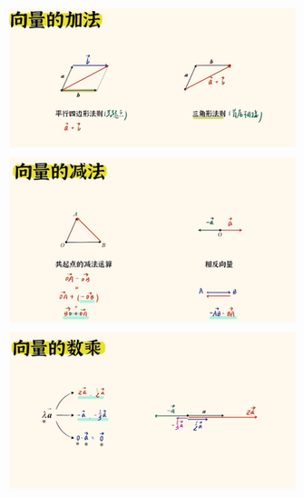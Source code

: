 ![image-20250512223206801](.\向量.assets\image-20250512223206801.png)

![image-20250512223845134](.\向量.assets\image-20250512223845134.png)

![image-20250512224144541](.\向量.assets\image-20250512224144541.png)